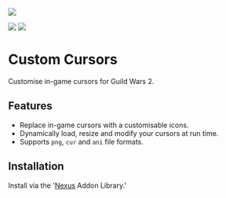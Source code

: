 [![](https://discordapp.com/api/guilds/410828272679518241/widget.png?style=banner2)](https://discord.gg/Mvk7W7gjE4)

![](https://img.shields.io/github/downloads/jordanrye/nexus-custom-cursors/total?color=7a85d7)
![](https://img.shields.io/github/v/release/jordanrye/nexus-custom-cursors?color=7a85d7)

# Custom Cursors

Customise in-game cursors for Guild Wars 2.

## Features
* Replace in-game cursors with a customisable icons.
* Dynamically load, resize and modify your cursors at run time.
* Supports `png`, `cur` and `ani` file formats.

## Installation
Install via the '[Nexus](https://raidcore.gg/Nexus) Addon Library.'

